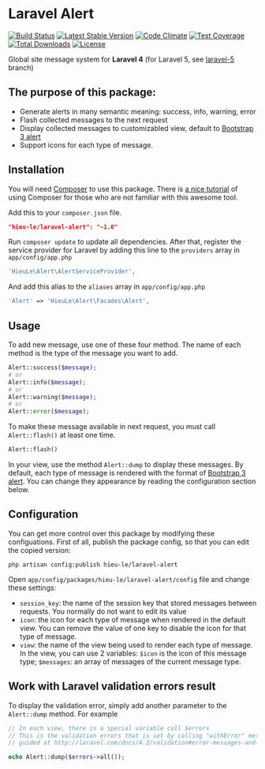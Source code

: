 # Laravel Alert

[![Build Status](https://travis-ci.org/letrunghieu/laravel-alert.svg)](https://travis-ci.org/letrunghieu/laravel-alert)
[![Latest Stable Version](https://poser.pugx.org/hieu-le/laravel-alert/v/stable)](https://packagist.org/packages/hieu-le/laravel-alert)
[![Code Climate](https://codeclimate.com/github/letrunghieu/laravel-alert/badges/gpa.svg)](https://codeclimate.com/github/letrunghieu/laravel-alert)
[![Test Coverage](https://codeclimate.com/github/letrunghieu/laravel-alert/badges/coverage.svg)](https://codeclimate.com/github/letrunghieu/laravel-alert/coverage)
[![Total Downloads](https://poser.pugx.org/hieu-le/laravel-alert/downloads)](https://packagist.org/packages/hieu-le/laravel-alert)
[![License](https://poser.pugx.org/hieu-le/laravel-alert/license)](https://packagist.org/packages/hieu-le/laravel-alert)

Global site message system for **Laravel 4** (for Laravel 5, see [laravel-5](https://github.com/letrunghieu/laravel-alert/tree/laravel-5) branch)

## The purpose of this package:

* Generate alerts in many semantic meaning: success, info, warning, error
* Flash collected messages to the next request
* Display collected messages to customizabled view, default to [Bootstrap 3 alert](http://getbootstrap.com/components/#alerts)
* Support icons for each type of message.

## Installation

You will need [Composer](https://getcomposer.org/doc/00-intro.md) to use this package. There is [a nice tutorial](http://code.tutsplus.com/tutorials/easy-package-management-with-composer--net-25530) of using Composer for those who are not familiar with this awesome tool.

Add this to your `composer.json` file.

```json
"hieu-le/laravel-alert": "~1.0"
```

Run `composer update` to update all dependencies. After that, register the service provider for Laravel by adding this line to the `providers` array in `app/config/app.php`

```php
'HieuLe\Alert\AlertServiceProvider',
```

And add this alias to the `aliases` array in `app/config/app.php`

```php
'Alert' => 'HieuLe\Alert\Facades\Alert',
```

## Usage

To add new message, use one of these four method. The name of each method is the type of the message you want to add.

```php
Alert::success($message);
# or
Alert::info($message);
# or
Alert::warning($message);
# or
Alert::error($message);
```

To make these message available in next request, you must call `Alert::flash()` at least one time.

```php
Alert::flash()
```

In your view, use the method `Alert::dump` to display these messages. By default, each type of message is rendered with the format of [Bootstrap 3 alert](http://getbootstrap.com/components/#alerts). You can change they appearance by reading the configuration section below.

## Configuration

You can get more control over this package by modifying these configuations. First of all, publish the package config, so that you can edit the copied version:

```
php artisan config:publish hieu-le/laravel-alert
```

Open `app/config/packages/hieu-le/laravel-alert/config` file and change these settings:

* `session_key`: the name of the session key that stored messages between requests. You normally do not want to edit its value
* `icon`: the icon for each type of message when rendered in the default view. You can remove the value of one key to disable the icon for that type of message.
* `view`: the name of the view being used to render each type of message. In the view, you can use 2 variables: `$icon` is the icon of this message type; `$messages`: an array of messages of the current message type.

## Work with Laravel validation errors result

To display the validation error, simply add another parameter to the `Alert::dump` method. For example

```php
// In each view, there is a special variable call $errors
// This is the validation errors that is set by calling "withError" method as
// guided at http://laravel.com/docs/4.2/validation#error-messages-and-views

echo Alert::dump($errors->all()); 
```
